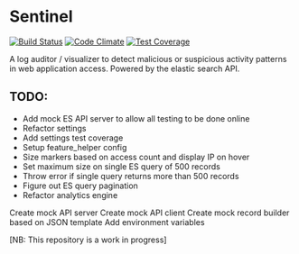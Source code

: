 Sentinel
========
[![Build Status](https://travis-ci.org/foxjerem/sentinel.svg?branch=master)](https://travis-ci.org/foxjerem/sentinel)
[![Code Climate](https://codeclimate.com/github/foxjerem/sentinel/badges/gpa.svg)](https://codeclimate.com/github/foxjerem/sentinel)
[![Test Coverage](https://codeclimate.com/github/foxjerem/sentinel/badges/coverage.svg)](https://codeclimate.com/github/foxjerem/sentinel)

A log auditor / visualizer to detect malicious or suspicious activity patterns in web application access. Powered by the elastic search API.

## TODO:
* Add mock ES API server to allow all testing to be done online
* Refactor settings
* Add settings test coverage
* Setup feature_helper config
* Size markers based on access count and display IP on hover
* Set maximum size on single ES query of 500 records
* Throw error if single query returns more than 500 records
* Figure out ES query pagination
* Refactor analytics engine

Create mock API server
Create mock API client
Create mock record builder based on JSON template
Add environment variables

[NB: This repository is a work in progress]